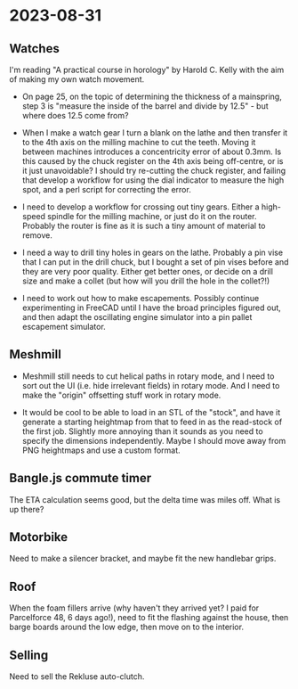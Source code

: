 # 2023-08-31

## Watches

I'm reading "A practical course in horology" by Harold C. Kelly with the aim
of making my own watch movement.

* On page 25, on the topic of determining the thickness of a mainspring,
step 3 is "measure the inside of the barrel and divide by 12.5" - but
where does 12.5 come from?

* When I make a watch gear I turn a blank on the lathe and then transfer it to
the 4th axis on the milling machine to cut the teeth. Moving it between machines
introduces a concentricity error of about 0.3mm. Is this caused by the chuck register on the 4th
axis being off-centre, or is it just unavoidable? I should try re-cutting the
chuck register, and failing that develop a workflow for using the dial indicator
to measure the high spot, and a perl script for correcting the error.

* I need to develop a workflow for crossing out tiny gears. Either a high-speed spindle
for the milling machine, or just do it on the router. Probably the router is fine as it
is such a tiny amount of material to remove.

* I need a way to drill tiny holes in gears on the lathe. Probably a pin vise that I can
put in the drill chuck, but I bought a set of pin vises before and they are very poor
quality. Either get better ones, or decide on a drill size and make a collet (but how
will you drill the hole in the collet?!)

* I need to work out how to make escapements. Possibly continue experimenting in FreeCAD
until I have the broad principles figured out, and then adapt the oscillating engine
simulator into a pin pallet escapement simulator.

## Meshmill

* Meshmill still needs to cut helical paths in rotary mode, and I need to sort out
the UI (i.e. hide irrelevant fields) in rotary mode. And I need to make the "origin"
offsetting stuff work in rotary mode.

* It would be cool to be able to load in an STL of the "stock", and have it generate a
starting heightmap from that to feed in as the read-stock of the first job. Slightly
more annoying than it sounds as you need to specify the dimensions independently. Maybe
I should move away from PNG heightmaps and use a custom format.

## Bangle.js commute timer

The ETA calculation seems good, but the delta time was miles off. What is up there?

## Motorbike

Need to make a silencer bracket, and maybe fit the new handlebar grips.

## Roof

When the foam fillers arrive (why haven't they arrived yet? I paid for Parcelforce 48, 6 days ago!),
need to fit the flashing against the house, then barge boards around the low edge, then move on
to the interior.

## Selling

Need to sell the Rekluse auto-clutch.
